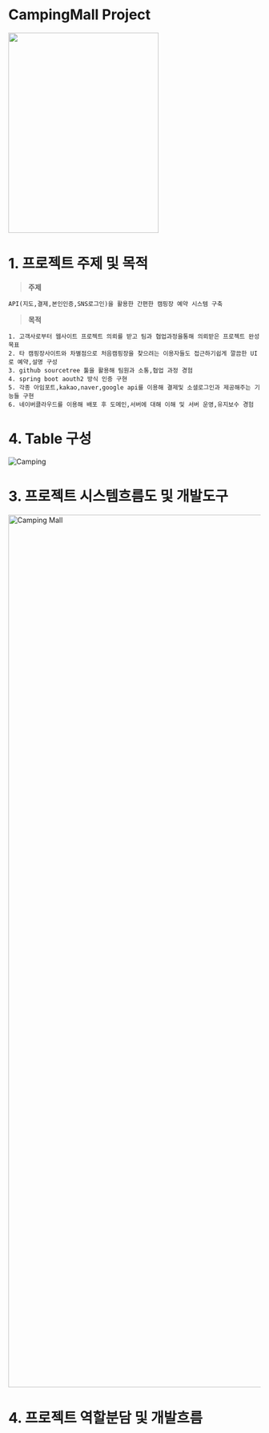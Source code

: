 # **CampingMall Project**
<img style="width:300px; height:400px;" src="https://user-images.githubusercontent.com/117332903/218267096-f3ac7df0-8a76-4fd6-a35e-b2001e85051a.png">


# **1. 프로젝트 주제 및 목적**
> **주제** 

    API(지도,결제,본인인증,SNS로그인)을 활용한 간편한 캠핑장 예약 시스템 구축

> **목적**

    1. 고객사로부터 웹사이트 프로젝트 의뢰를 받고 팀과 협업과정을통해 의뢰받은 프로젝트 완성목표
    2. 타 캠핑장사이트와 차별점으로 처음캠핑장을 찾으려는 이용자들도 접근하기쉽게 깔끔한 UI로 예약,설명 구성
    3. github sourcetree 툴을 활용해 팀원과 소통,협업 과정 경험
    4. spring boot aouth2 방식 인증 구현
    5. 각종 아임포트,kakao,naver,google api를 이용해 결제및 소셜로그인과 제공해주는 기능들 구현
    6. 네이버클라우드를 이용해 배포 후 도메인,서버에 대해 이해 및 서버 운영,유지보수 경험
    
# 4. Table 구성
![Camping](https://user-images.githubusercontent.com/117332903/218227527-60f4175b-2ff7-4791-914c-4c860873fece.png)



# 3. 프로젝트 시스템흐름도 및 개발도구

<img width="1743" alt="Camping Mall" src="https://user-images.githubusercontent.com/117332903/218227062-2f92280a-312b-4d4d-b7ba-4dd7c381bc2c.png">



# 4. 프로젝트 역할분담 및 개발흐름
